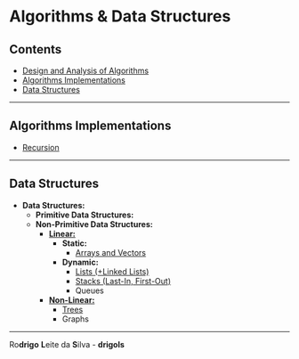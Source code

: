 # Algorithms & Data Structures

## Contents

 - [Design and Analysis of Algorithms](modules/design-and-analysis-of-algorithms)
 - [Algorithms Implementations](#algorithms-implementations)
 - [Data Structures](#ds)

---

<div id="ds"></div>

## Algorithms Implementations

 - [Recursion](modules/algorithms-implementations/recursion)

---

<div id="ds"></div>

## Data Structures

 - **Data Structures:**
   - **Primitive Data Structures:**
   - **Non-Primitive Data Structures:**
     - **[Linear:](modules/data-structures/linear/linear-ds.md)**
       - **Static:**
         - [Arrays and Vectors](modules/data-structures/linear/arrays-and-vectors)
       - **Dynamic:**
         - [Lists (+Linked Lists)](modules/data-structures/linear/lists/)
         - [Stacks (Last-In, First-Out)](modules/data-structures/linear/stack)
         - Queues
     - **[Non-Linear:](modules/data-structures/non-linear/non-linear-ds.md)**
       - [Trees](modules/data-structures/non-linear/trees)
       - Graphs

---

Ro**drigo** **L**eite da **S**ilva - **drigols**
